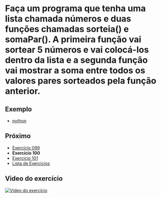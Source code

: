 # Faça um programa que tenha uma lista chamada números e duas funções chamadas sorteia() e somaPar(). A primeira função vai sortear 5 números e vai colocá-los dentro da lista e a segunda função vai mostrar a soma entre todos os valores pares sorteados pela função anterior.

## Exemplo

- [python](python)

## Próximo

- [Exercício 099](../099)
- **Exercício 100**
- [Exercício 101](../101)
- [Lista de Exercicios](../)

## Video do exercício

[![Video do exercício](https://img.youtube.com/vi/MEs-41JcuhM/maxresdefault.jpg)](https://youtu.be/MEs-41JcuhM)